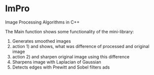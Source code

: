 # ImPro
Image Processing Algorithms in C++

The Main function shows some functionality of the mini-library:  
1) Generates smoothed images  
2) action 1) and shows, what was difference of processed and original image  
3) action 2) and sharpen original image
  using this difference  
4) Sharpens image with Laplacian of Gaussian  
5) Detects edges with Prewitt and Sobel filters  ads

